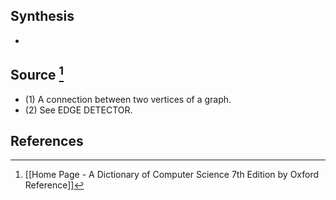 ## Synthesis
- 
## Source [^1]
- (1) A connection between two vertices of a graph. 
- (2) See EDGE DETECTOR.
## References

[^1]: [[Home Page - A Dictionary of Computer Science 7th Edition by Oxford Reference]]